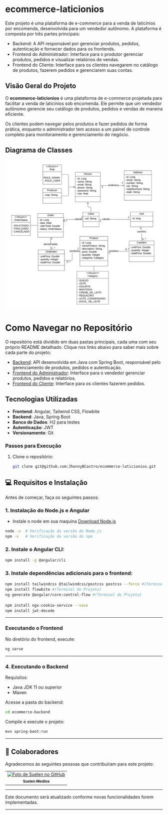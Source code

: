 # ecommerce-laticionios
Este projeto é uma plataforma de e-commerce para a venda de laticínios por encomenda, desenvolvida para um vendedor autônomo. A plataforma é composta por três partes principais:
- Backend: A API responsável por gerenciar produtos, pedidos, autenticação e fornecer dados para os frontends.
- Frontend do Administrador: Interface para o produtor gerenciar produtos, pedidos e visualizar relatórios de vendas.
- Frontend do Cliente: Interface para os clientes navegarem no catálogo de produtos, fazerem pedidos e gerenciarem suas contas.

## Visão Geral do Projeto
O **ecommerce-laticionios** é uma plataforma de e-commerce projetada para facilitar a venda de laticínios sob encomenda. Ele permite que um vendedor autônomo gerencie seu catálogo de produtos, pedidos e vendas de maneira eficiente. 

Os clientes podem navegar pelos produtos e fazer pedidos de forma prática, enquanto o administrador tem acesso a um painel de controle completo para monitoramento e gerenciamento do negócio.

## Diagrama de Classes

![Diagrama de Classes](CLASSE_UML.png)

# Como Navegar no Repositório

O repositório está dividido em duas pastas principais, cada uma com seu próprio README detalhado. Clique nos links abaixo para saber mais sobre cada parte do projeto:

* [Backend](/ecommerce-backend): API desenvolvida em Java com Spring Boot, responsável pelo gerenciamento de produtos, pedidos e autenticação.
* [Frontend do Administrador](/ecommerce-frontend/admin-app):  Interface para o vendedor gerenciar produtos, pedidos e relatórios.
* [Frontend do Cliente](/ecommerce-frontend/cliente-app):  Interface para os clientes fazerem pedidos.

## Tecnologias Utilizadas
- **Frontend**: Angular, Tailwind CSS, Flowbite
- **Backend**: Java, Spring Boot
- **Banco de Dados**: H2 para testes
- **Autenticação**: JWT
- **Versionamento**: Git

### Passos para Execução
1. Clone o repositório:
   ```bash
   git clone git@github.com:JhonnyBCastro/ecommerce-laticionios.git
   ```

## 💻 Requisitos e Instalação

Antes de começar, faça os seguintes passos:

### 1. Instalação do Node.js e Angular
- Instale o node em sua maquina [Download Node.js](https://nodejs.org/en/download)

```bash
node -v  # Verificação da versão do Node.js
npm -v   # Verificação da versão do npm
```

### 2. Instale o Angular CLI:

```bash
npm install -g @angular/cli
```

### 3. Instale dependências adicionais para o frontend:

```bash
npm install tailwindcss @tailwindcss/postcss postcss --force #(Terminal do Projeto)
npm install flowbite #(Terminal do Projeto)
ng generate @angular/core:control-flow #(Terminal do Projeto)

npm install ngx-cookie-service --save 
npm install jwt-decode
```

---

### Executando o Frontend
No diretório do frontend, execute:

```bash
ng serve
```

---

### 4. Executando o Backend
Requisitos:
* Java JDK 11 ou superior
* Maven

Acesse a pasta do backend:
```bash
cd ecommerce-backend
```
Compile e execute o projeto:

```bash
mvn spring-boot:run
```

---

## 🤝 Colaboradores

Agradecemos às seguintes pessoas que contribuíram para este projeto:

<table>
  <tr>
    <td align="center">
      <a href="https://github.com/suelenmedinape" title="defina o título do link">
        <img src="https://avatars.githubusercontent.com/u/164355192?v=4" width="100px;" alt="Foto de Suelen no GitHub"/><br>
        <sub>
          <b>Suelen Medina</b>
        </sub>
      </a>
    </td>
  </tr>
</table>

---

Este documento será atualizado conforme novas funcionalidades forem implementadas.

---
